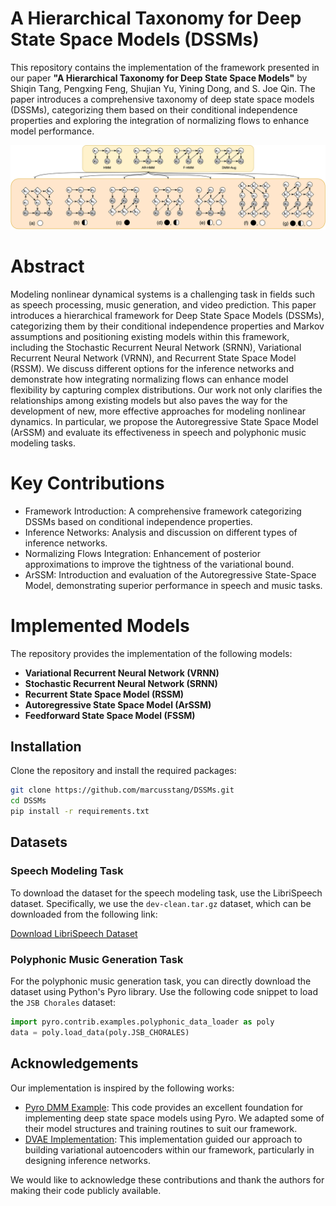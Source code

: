 # A Hierarchical Taxonomy for Deep State Space Models (DSSMs)

This repository contains the implementation of the framework presented in our paper **"A Hierarchical Taxonomy for Deep State Space Models"** by Shiqin Tang, Pengxing Feng, Shujian Yu, Yining Dong, and S. Joe Qin. The paper introduces a comprehensive taxonomy of deep state space models (DSSMs), categorizing them based on their conditional independence properties and exploring the integration of normalizing flows to enhance model performance.

![Hierarchical Framework for DSSMs](Images/main_fig.png)

# Abstract
Modeling nonlinear dynamical systems is a challenging task in fields such as speech processing, music generation, and video prediction. This paper introduces a hierarchical framework for Deep State Space Models (DSSMs), categorizing them by their conditional independence properties and Markov assumptions and positioning existing models within this framework, including the Stochastic Recurrent Neural Network (SRNN), Variational Recurrent Neural Network (VRNN), and Recurrent State Space Model (RSSM). We discuss different options for the inference networks and demonstrate how integrating normalizing flows can enhance model flexibility by capturing complex distributions. Our work not only clarifies the relationships among existing models but also paves the way for the development of new, more effective approaches for modeling nonlinear dynamics. In particular, we propose the Autoregressive State Space Model (ArSSM) and evaluate its effectiveness in speech and polyphonic music modeling tasks.

# Key Contributions
- Framework Introduction: A comprehensive framework categorizing DSSMs based on conditional independence properties.
- Inference Networks: Analysis and discussion on different types of inference networks.
- Normalizing Flows Integration: Enhancement of posterior approximations to improve the tightness of the variational bound.
- ArSSM: Introduction and evaluation of the Autoregressive State-Space Model, demonstrating superior performance in speech and music tasks.

# Implemented Models
The repository provides the implementation of the following models:

- **Variational Recurrent Neural Network (VRNN)**
- **Stochastic Recurrent Neural Network (SRNN)**
- **Recurrent State Space Model (RSSM)**
- **Autoregressive State Space Model (ArSSM)**
- **Feedforward State Space Model (FSSM)**

## Installation

Clone the repository and install the required packages:

```bash
git clone https://github.com/marcusstang/DSSMs.git
cd DSSMs
pip install -r requirements.txt
```

## Datasets

### Speech Modeling Task
To download the dataset for the speech modeling task, use the LibriSpeech dataset. Specifically, we use the `dev-clean.tar.gz` dataset, which can be downloaded from the following link:

[Download LibriSpeech Dataset](https://www.openslr.org/12/)

### Polyphonic Music Generation Task
For the polyphonic music generation task, you can directly download the dataset using Python's Pyro library. Use the following code snippet to load the `JSB Chorales` dataset:

```python
import pyro.contrib.examples.polyphonic_data_loader as poly
data = poly.load_data(poly.JSB_CHORALES)
```

## Acknowledgements
Our implementation is inspired by the following works:

- [Pyro DMM Example](https://github.com/pyro-ppl/pyro/blob/dev/examples/dmm.py): This code provides an excellent foundation for implementing deep state space models using Pyro. We adapted some of their model structures and training routines to suit our framework.
- [DVAE Implementation](https://github.com/XiaoyuBIE1994/DVAE): This implementation guided our approach to building variational autoencoders within our framework, particularly in designing inference networks.

We would like to acknowledge these contributions and thank the authors for making their code publicly available.

